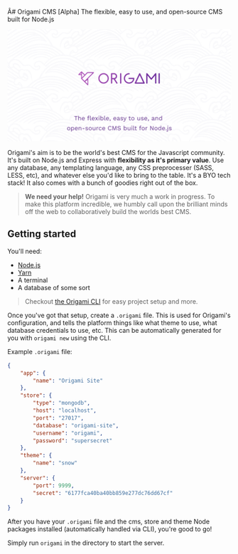 Â# Origami CMS [Alpha]
The flexible, easy to use, and open-source CMS built for Node.js

![Origami CMS](docs/banner.jpg)

Origami's aim is to be the world's best CMS for the Javascript community. It's built on Node.js and Express with **flexibility as it's primary value**. Use any database, any templating language, any CSS preprocesser (SASS, LESS, etc), and whatever else you'd like to bring to the table. It's a BYO tech stack! It also comes with a bunch of goodies right out of the box.

> **We need your help!**
> Origami is very much a work in progress. To make this platform incredible, we humbly call upon the brilliant minds off the web to collaboratively build the worlds best CMS.

## Getting started
You'll need:
- [Node.js](http://nodejs.org)
- [Yarn](https://yarnpkg.com)
- A terminal
- A database of some sort

> Checkout [the Origami CLI](https://github.com/origami-cms/cli) for easy project setup and more.


Once you've got that setup, create a `.origami` file. This is used for Origami's configuration, and tells the platform things like what theme to use, what database credentials to use, etc. This can be automatically generated for you with `origami new` using the CLI.

Example `.origami` file:
```json
{
    "app": {
        "name": "Origami Site"
    },
    "store": {
        "type": "mongodb",
        "host": "localhost",
        "port": "27017",
        "database": "origami-site",
        "username": "origami",
        "password": "supersecret"
    },
    "theme": {
        "name": "snow"
    },
    "server": {
        "port": 9999,
        "secret": "6177fca40ba40bb859e277dc76dd67cf"
    }
}
```

After you have your `.origami` file and the cms, store and theme Node packages installed (automatically handled via CLI), you're good to go!

Simply run `origami` in the directory to start the server.
